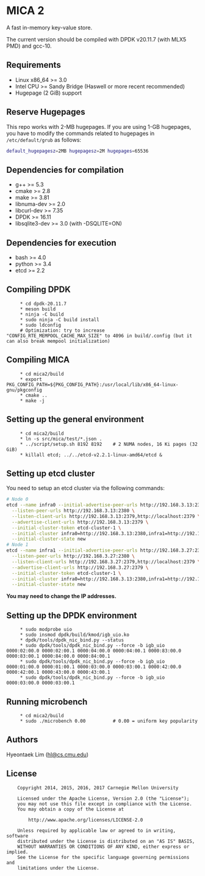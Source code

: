 MICA 2
======

A fast in-memory key-value store.

The current version should be compiled with DPDK v20.11.7 (with MLX5 PMD) and gcc-10.

Requirements
------------

 * Linux x86\_64 >= 3.0
 * Intel CPU >= Sandy Bridge (Haswell or more recent recommended)
 * Hugepage (2 GiB) support

Reserve Hugepages
------------

This repo works with 2-MB hugepages. If you are using 1-GB hugepages, you have to modify the commands related to hugepages in `/etc/default/grub` as follows:
```bash
default_hugepagesz=2MB hugepagesz=2M hugepages=65536
```

Dependencies for compilation
----------------------------

 * g++ >= 5.3
 * cmake >= 2.8
 * make >= 3.81
 * libnuma-dev >= 2.0
 * libcurl-dev >= 7.35
 * DPDK >= 16.11
 * libsqlite3-dev >= 3.0 (with -DSQLITE=ON)

Dependencies for execution
--------------------------

 * bash >= 4.0
 * python >= 3.4
 * etcd >= 2.2

Compiling DPDK
--------------

         * cd dpdk-20.11.7
         * meson build
         * ninja -C build
         * sudo ninja -C build install
         * sudo ldconfig
         # Optimization: try to increase "CONFIG_RTE_MEMPOOL_CACHE_MAX_SIZE" to 4096 in build/.config (but it can also break mempool initialization)

Compiling MICA
--------------

         * cd mica2/build
         * export PKG_CONFIG_PATH=${PKG_CONFIG_PATH}:/usr/local/lib/x86_64-linux-gnu/pkgconfig
         * cmake ..
         * make -j

Setting up the general environment
----------------------------------

         * cd mica2/build
         * ln -s src/mica/test/*.json .
         * ../script/setup.sh 8192 8192    # 2 NUMA nodes, 16 Ki pages (32 GiB)
         * killall etcd; ../../etcd-v2.2.1-linux-amd64/etcd &

Setting up etcd cluster
----------------------------------

You need to setup an etcd cluster via the following commands:

```bash
# Node 0
etcd --name infra0 --initial-advertise-peer-urls http://192.168.3.13:2380 \
  --listen-peer-urls http://192.168.3.13:2380 \
  --listen-client-urls http://192.168.3.13:2379,http://localhost:2379 \
  --advertise-client-urls http://192.168.3.13:2379 \
  --initial-cluster-token etcd-cluster-1 \
  --initial-cluster infra0=http://192.168.3.13:2380,infra1=http://192.168.3.27:2380 \
  --initial-cluster-state new
# Node 1
etcd --name infra1 --initial-advertise-peer-urls http://192.168.3.27:2380 \
  --listen-peer-urls http://192.168.3.27:2380 \
  --listen-client-urls http://192.168.3.27:2379,http://localhost:2379 \
  --advertise-client-urls http://192.168.3.27:2379 \
  --initial-cluster-token etcd-cluster-1 \
  --initial-cluster infra0=http://192.168.3.13:2380,infra1=http://192.168.3.27:2380 \
  --initial-cluster-state new
```

**You may need to change the IP addresses.**


Setting up the DPDK environment
-------------------------------

         * sudo modprobe uio
         * sudo insmod dpdk/build/kmod/igb_uio.ko
         * dpdk/tools/dpdk_nic_bind.py --status
         * sudo dpdk/tools/dpdk_nic_bind.py --force -b igb_uio 0000:02:00.0 0000:02:00.1 0000:04:00.0 0000:04:00.1 0000:83:00.0 0000:83:00.1 0000:84:00.0 0000:84:00.1
         * sudo dpdk/tools/dpdk_nic_bind.py --force -b igb_uio 0000:01:00.0 0000:01:00.1 0000:03:00.0 0000:03:00.1 0000:42:00.0 0000:42:00.1 0000:43:00.0 0000:43:00.1
         * sudo dpdk/tools/dpdk_nic_bind.py --force -b igb_uio 0000:03:00.0 0000:03:00.1

Running microbench
------------------

         * cd mica2/build
         * sudo ./microbench 0.00          # 0.00 = uniform key popularity

Authors
-------

Hyeontaek Lim (hl@cs.cmu.edu)

License
-------

        Copyright 2014, 2015, 2016, 2017 Carnegie Mellon University

        Licensed under the Apache License, Version 2.0 (the "License");
        you may not use this file except in compliance with the License.
        You may obtain a copy of the License at

            http://www.apache.org/licenses/LICENSE-2.0

        Unless required by applicable law or agreed to in writing, software
        distributed under the License is distributed on an "AS IS" BASIS,
        WITHOUT WARRANTIES OR CONDITIONS OF ANY KIND, either express or implied.
        See the License for the specific language governing permissions and
        limitations under the License.

